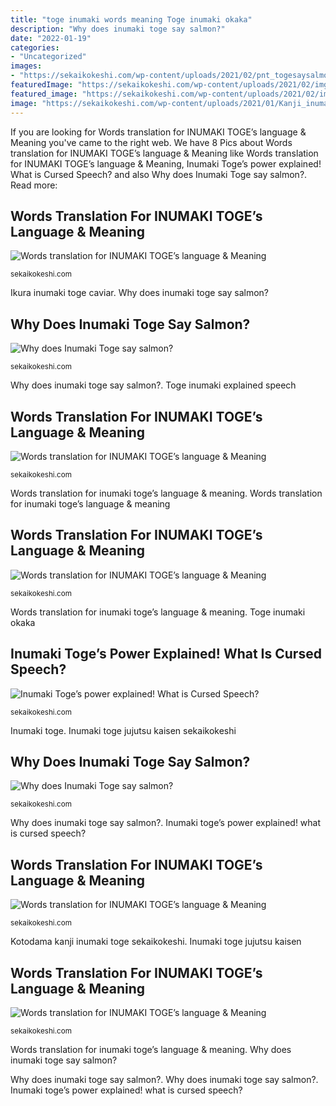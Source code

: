 ```yaml
---
title: "toge inumaki words meaning Toge inumaki okaka"
description: "Why does inumaki toge say salmon?"
date: "2022-01-19"
categories:
- "Uncategorized"
images:
- "https://sekaikokeshi.com/wp-content/uploads/2021/02/pnt_togesaysalmon.jpg"
featuredImage: "https://sekaikokeshi.com/wp-content/uploads/2021/02/img_onigiri_mentaiko-150x150.jpg"
featured_image: "https://sekaikokeshi.com/wp-content/uploads/2021/02/img_onigiri_mentaiko-150x150.jpg"
image: "https://sekaikokeshi.com/wp-content/uploads/2021/01/Kanji_inumakitoge-320x180.png"
---
```


If you are looking for Words translation for INUMAKI TOGE’s language &amp; Meaning you've came to the right web. We have 8 Pics about Words translation for INUMAKI TOGE’s language &amp; Meaning like Words translation for INUMAKI TOGE’s language &amp; Meaning, Inumaki Toge’s power explained! What is Cursed Speech? and also Why does Inumaki Toge say salmon?. Read more:

## Words Translation For INUMAKI TOGE’s Language &amp; Meaning

![Words translation for INUMAKI TOGE’s language &amp; Meaning](https://sekaikokeshi.com/wp-content/uploads/2021/02/img_onigiri_shake-100x100.jpg "Toge inumaki okaka")

<small>sekaikokeshi.com</small>

Ikura inumaki toge caviar. Why does inumaki toge say salmon?

## Why Does Inumaki Toge Say Salmon?

![Why does Inumaki Toge say salmon?](https://sekaikokeshi.com/wp-content/uploads/2021/02/kanji_kotodama-300x150.png "Words translation for inumaki toge’s language &amp; meaning")

<small>sekaikokeshi.com</small>

Why does inumaki toge say salmon?. Toge inumaki explained speech

## Words Translation For INUMAKI TOGE’s Language &amp; Meaning

![Words translation for INUMAKI TOGE’s language &amp; Meaning](https://sekaikokeshi.com/wp-content/uploads/2021/02/img_onigiri_ikura-150x150.jpg "Words translation for inumaki toge’s language &amp; meaning")

<small>sekaikokeshi.com</small>

Words translation for inumaki toge’s language &amp; meaning. Words translation for inumaki toge’s language &amp; meaning

## Words Translation For INUMAKI TOGE’s Language &amp; Meaning

![Words translation for INUMAKI TOGE’s language &amp; Meaning](https://sekaikokeshi.com/wp-content/uploads/2021/02/pnt_inumakitogelanguage-683x1024.jpg "Why does inumaki toge say salmon?")

<small>sekaikokeshi.com</small>

Words translation for inumaki toge’s language &amp; meaning. Toge inumaki okaka

## Inumaki Toge’s Power Explained! What Is Cursed Speech?

![Inumaki Toge’s power explained! What is Cursed Speech?](https://sekaikokeshi.com/wp-content/uploads/2021/03/pnt_inumakitoge_power.jpg "Toge inumaki explained speech")

<small>sekaikokeshi.com</small>

Inumaki toge. Inumaki toge jujutsu kaisen sekaikokeshi

## Why Does Inumaki Toge Say Salmon?

![Why does Inumaki Toge say salmon?](https://sekaikokeshi.com/wp-content/uploads/2021/02/pnt_togesaysalmon.jpg "Why does inumaki toge say salmon?")

<small>sekaikokeshi.com</small>

Why does inumaki toge say salmon?. Inumaki toge’s power explained! what is cursed speech?

## Words Translation For INUMAKI TOGE’s Language &amp; Meaning

![Words translation for INUMAKI TOGE’s language &amp; Meaning](https://sekaikokeshi.com/wp-content/uploads/2021/02/img_onigiri_mentaiko-150x150.jpg "Words translation for inumaki toge’s language &amp; meaning")

<small>sekaikokeshi.com</small>

Kotodama kanji inumaki toge sekaikokeshi. Inumaki toge jujutsu kaisen

## Words Translation For INUMAKI TOGE’s Language &amp; Meaning

![Words translation for INUMAKI TOGE’s language &amp; Meaning](https://sekaikokeshi.com/wp-content/uploads/2021/01/Kanji_inumakitoge-320x180.png "Words translation for inumaki toge’s language &amp; meaning")

<small>sekaikokeshi.com</small>

Words translation for inumaki toge’s language &amp; meaning. Why does inumaki toge say salmon?

Why does inumaki toge say salmon?. Why does inumaki toge say salmon?. Inumaki toge’s power explained! what is cursed speech?
